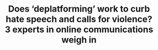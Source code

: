 ---
title: "Does ‘deplatforming’ work to curb hate speech and calls for violence? 3 experts in online communications weigh in"

year: 2021

venue: "The Conversation"

link: "https://theconversation.com/does-deplatforming-work-to-curb-hate-speech-and-calls-for-violence-3-experts-in-online-communications-weigh-in-153177"

archive: "https://web.archive.org/web/20210120155914/https://theconversation.com/does-deplatforming-work-to-curb-hate-speech-and-calls-for-violence-3-experts-in-online-communications-weigh-in-153177"

related_paper: 'Do Platform Migrations Compromise Content Moderation? Evidence from r/The_Donald and r/Incels'

---